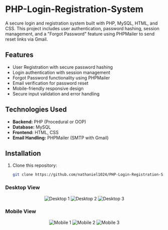 # PHP-Login-Registration-System
A secure login and registration system built with PHP, MySQL, HTML, and CSS. This project includes user authentication, password hashing, session management, and a "Forgot Password" feature using PHPMailer to send reset links via Gmail.

## Features
- User Registration with secure password hashing
- Login authentication with session management
- Forgot Password functionality using PHPMailer
- Email verification for password reset
- Mobile-friendly responsive design
- Secure input validation and error handling

## Technologies Used
- **Backend:** PHP (Procedural or OOP)
- **Database:** MySQL
- **Frontend:** HTML, CSS
- **Email Handling:** PHPMailer (SMTP with Gmail)

## Installation
1. Clone this repository:
   ```sh
   git clone https://github.com/nathaniel1024/PHP-Login-Registration-System.git


### Desktop View
<p align="center">
  <img src="https://github.com/user-attachments/assets/b6b56934-a2e5-499a-85a7-d45f788e2550" alt="Desktop 1" />
  <img src="https://github.com/user-attachments/assets/9256edfb-81f5-4ca4-ba07-459bc4e7386d" alt="Desktop 2" />
  <img src="https://github.com/user-attachments/assets/f1976a88-3431-4715-9997-c7f70c6e6edf" alt="Desktop 3" />
</p>

### Mobile View
<p align="center">
  <img src="https://github.com/user-attachments/assets/02e340de-aad9-4fdf-89cf-340a8a9b4b68" alt="Mobile 1" />
  <img src="https://github.com/user-attachments/assets/d6bcca50-5ab9-4954-8732-d61beef7acf1" alt="Mobile 2" />
  <img src="https://github.com/user-attachments/assets/0e110cc4-9805-45fe-9100-d4a1e40c333f" alt="Mobile 3" />
</p>
